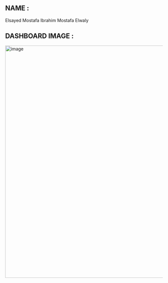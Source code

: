 ## NAME :
Elsayed Mostafa Ibrahim Mostafa Elwaly 

## DASHBOARD IMAGE : 
<img width="1312" height="742" alt="image" src="https://github.com/user-attachments/assets/48236211-24b0-4340-8302-35d88578f7bd" />



